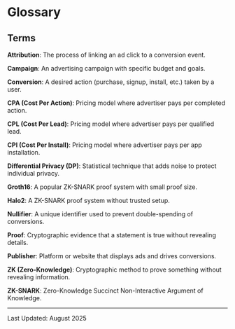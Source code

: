 # Glossary

## Terms

**Attribution**: The process of linking an ad click to a conversion event.

**Campaign**: An advertising campaign with specific budget and goals.

**Conversion**: A desired action (purchase, signup, install, etc.) taken by a user.

**CPA (Cost Per Action)**: Pricing model where advertiser pays per completed action.

**CPL (Cost Per Lead)**: Pricing model where advertiser pays per qualified lead.

**CPI (Cost Per Install)**: Pricing model where advertiser pays per app installation.

**Differential Privacy (DP)**: Statistical technique that adds noise to protect individual privacy.

**Groth16**: A popular ZK-SNARK proof system with small proof size.

**Halo2**: A ZK-SNARK proof system without trusted setup.

**Nullifier**: A unique identifier used to prevent double-spending of conversions.

**Proof**: Cryptographic evidence that a statement is true without revealing details.

**Publisher**: Platform or website that displays ads and drives conversions.

**ZK (Zero-Knowledge)**: Cryptographic method to prove something without revealing information.

**ZK-SNARK**: Zero-Knowledge Succinct Non-Interactive Argument of Knowledge.

---

Last Updated: August 2025

